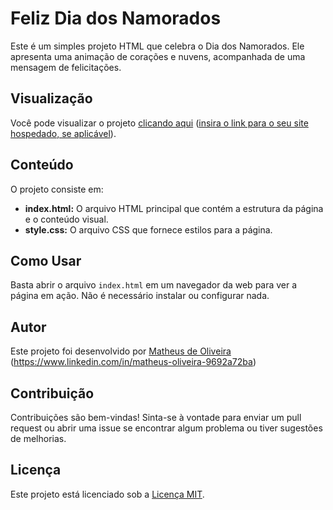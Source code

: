 # Feliz Dia dos Namorados

Este é um simples projeto HTML que celebra o Dia dos Namorados. Ele apresenta uma animação de corações e nuvens, acompanhada de uma mensagem de felicitações.

## Visualização

Você pode visualizar o projeto [clicando aqui][def] ([insira o link para o seu site hospedado, se aplicável](https://dia-dos-namorados-aks9.vercel.app/)).

## Conteúdo

O projeto consiste em:

- **index.html:** O arquivo HTML principal que contém a estrutura da página e o conteúdo visual.
- **style.css:** O arquivo CSS que fornece estilos para a página.

## Como Usar

Basta abrir o arquivo `index.html` em um navegador da web para ver a página em ação. Não é necessário instalar ou configurar nada.

## Autor

Este projeto foi desenvolvido por [Matheus de Oliveira][def] (https://www.linkedin.com/in/matheus-oliveira-9692a72ba)

## Contribuição

Contribuições são bem-vindas! Sinta-se à vontade para enviar um pull request ou abrir uma issue se encontrar algum problema ou tiver sugestões de melhorias.

## Licença

Este projeto está licenciado sob a [Licença MIT](LICENSE).

[def]: #